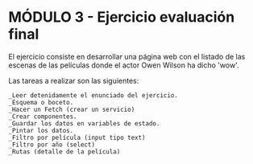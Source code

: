 # MÓDULO 3 - Ejercicio evaluación final

El ejercicio consiste en desarrollar una página web con el listado de las escenas de las películas donde el
actor Owen Wilson ha dicho 'wow'.

Las tareas a realizar son las siguientes:

    _Leer detenidamente el enunciado del ejercicio.
    _Esquema o boceto.
    _Hacer un Fetch (crear un servicio)
    _Crear componentes.
    _Guardar los datos en variables de estado.
    _Pintar los datos.
    _Filtro por película (input tipo text)
    _Filtro por año (select)
    _Rutas (detalle de la película)
